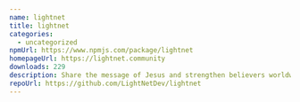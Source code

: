 ```yaml
---
name: lightnet
title: lightnet
categories:
  - uncategorized
npmUrl: https://www.npmjs.com/package/lightnet
homepageUrl: https://lightnet.community
downloads: 229
description: Share the message of Jesus and strengthen believers worldwide.
repoUrl: https://github.com/LightNetDev/lightnet
---
```


